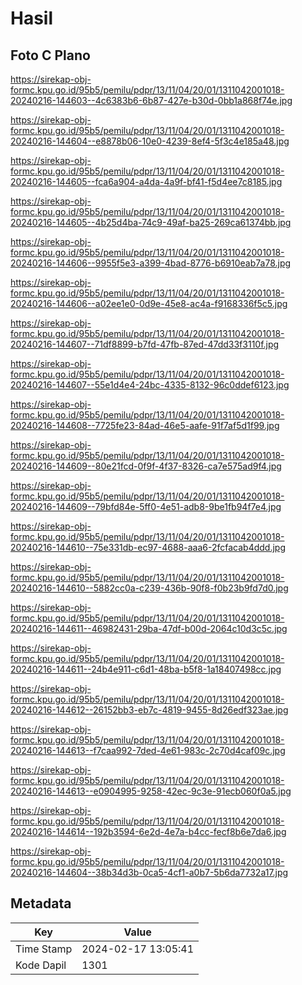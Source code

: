 # Hasil

## Foto C Plano

https://sirekap-obj-formc.kpu.go.id/95b5/pemilu/pdpr/13/11/04/20/01/1311042001018-20240216-144603--4c6383b6-6b87-427e-b30d-0bb1a868f74e.jpg

https://sirekap-obj-formc.kpu.go.id/95b5/pemilu/pdpr/13/11/04/20/01/1311042001018-20240216-144604--e8878b06-10e0-4239-8ef4-5f3c4e185a48.jpg

https://sirekap-obj-formc.kpu.go.id/95b5/pemilu/pdpr/13/11/04/20/01/1311042001018-20240216-144605--fca6a904-a4da-4a9f-bf41-f5d4ee7c8185.jpg

https://sirekap-obj-formc.kpu.go.id/95b5/pemilu/pdpr/13/11/04/20/01/1311042001018-20240216-144605--4b25d4ba-74c9-49af-ba25-269ca61374bb.jpg

https://sirekap-obj-formc.kpu.go.id/95b5/pemilu/pdpr/13/11/04/20/01/1311042001018-20240216-144606--9955f5e3-a399-4bad-8776-b6910eab7a78.jpg

https://sirekap-obj-formc.kpu.go.id/95b5/pemilu/pdpr/13/11/04/20/01/1311042001018-20240216-144606--a02ee1e0-0d9e-45e8-ac4a-f9168336f5c5.jpg

https://sirekap-obj-formc.kpu.go.id/95b5/pemilu/pdpr/13/11/04/20/01/1311042001018-20240216-144607--71df8899-b7fd-47fb-87ed-47dd33f3110f.jpg

https://sirekap-obj-formc.kpu.go.id/95b5/pemilu/pdpr/13/11/04/20/01/1311042001018-20240216-144607--55e1d4e4-24bc-4335-8132-96c0ddef6123.jpg

https://sirekap-obj-formc.kpu.go.id/95b5/pemilu/pdpr/13/11/04/20/01/1311042001018-20240216-144608--7725fe23-84ad-46e5-aafe-91f7af5d1f99.jpg

https://sirekap-obj-formc.kpu.go.id/95b5/pemilu/pdpr/13/11/04/20/01/1311042001018-20240216-144609--80e21fcd-0f9f-4f37-8326-ca7e575ad9f4.jpg

https://sirekap-obj-formc.kpu.go.id/95b5/pemilu/pdpr/13/11/04/20/01/1311042001018-20240216-144609--79bfd84e-5ff0-4e51-adb8-9be1fb94f7e4.jpg

https://sirekap-obj-formc.kpu.go.id/95b5/pemilu/pdpr/13/11/04/20/01/1311042001018-20240216-144610--75e331db-ec97-4688-aaa6-2fcfacab4ddd.jpg

https://sirekap-obj-formc.kpu.go.id/95b5/pemilu/pdpr/13/11/04/20/01/1311042001018-20240216-144610--5882cc0a-c239-436b-90f8-f0b23b9fd7d0.jpg

https://sirekap-obj-formc.kpu.go.id/95b5/pemilu/pdpr/13/11/04/20/01/1311042001018-20240216-144611--46982431-29ba-47df-b00d-2064c10d3c5c.jpg

https://sirekap-obj-formc.kpu.go.id/95b5/pemilu/pdpr/13/11/04/20/01/1311042001018-20240216-144611--24b4e911-c6d1-48ba-b5f8-1a18407498cc.jpg

https://sirekap-obj-formc.kpu.go.id/95b5/pemilu/pdpr/13/11/04/20/01/1311042001018-20240216-144612--26152bb3-eb7c-4819-9455-8d26edf323ae.jpg

https://sirekap-obj-formc.kpu.go.id/95b5/pemilu/pdpr/13/11/04/20/01/1311042001018-20240216-144613--f7caa992-7ded-4e61-983c-2c70d4caf09c.jpg

https://sirekap-obj-formc.kpu.go.id/95b5/pemilu/pdpr/13/11/04/20/01/1311042001018-20240216-144613--e0904995-9258-42ec-9c3e-91ecb060f0a5.jpg

https://sirekap-obj-formc.kpu.go.id/95b5/pemilu/pdpr/13/11/04/20/01/1311042001018-20240216-144614--192b3594-6e2d-4e7a-b4cc-fecf8b6e7da6.jpg

https://sirekap-obj-formc.kpu.go.id/95b5/pemilu/pdpr/13/11/04/20/01/1311042001018-20240216-144604--38b34d3b-0ca5-4cf1-a0b7-5b6da7732a17.jpg


## Metadata

| Key        | Value               |
| ---------- | ------------------- |
| Time Stamp | 2024-02-17 13:05:41 |
| Kode Dapil | 1301                |



